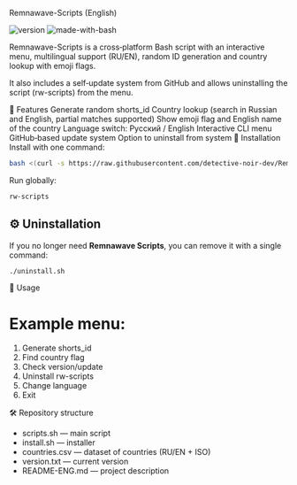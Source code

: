 Remnawave-Scripts (English)

![version](https://img.shields.io/badge/version-0.0.7-blue)
![made-with-bash](https://img.shields.io/badge/made%20with-bash-green)

Remnawave-Scripts is a cross‑platform Bash script with an interactive menu, multilingual support (RU/EN), random ID generation and country lookup with emoji flags.

It also includes a self‑update system from GitHub and allows uninstalling the script (rw-scripts) from the menu.

📌 Features
Generate random shorts_id
Country lookup (search in Russian and English, partial matches supported)
Show emoji flag and English name of the country
Language switch: Русский / English
Interactive CLI menu
GitHub‑based update system
Option to uninstall from system
🚀 Installation
Install with one command:

```bash
bash <(curl -s https://raw.githubusercontent.com/detective-noir-dev/Remnawave-Scripts/main/install.sh)
```
Run globally:

```bash
rw-scripts
```

## ⚙️ Uninstallation

If you no longer need **Remnawave Scripts**, you can remove it with a single command:
```bash
./uninstall.sh
```

📖 Usage

Example menu:
===============================
1) Generate shorts_id
2) Find country flag
3) Check version/update
4) Uninstall rw-scripts
9) Change language
0) Exit

🛠️ Repository structure
- scripts.sh — main script
- install.sh — installer
- countries.csv — dataset of countries (RU/EN + ISO)
- version.txt — current version
- README-ENG.md — project description